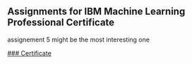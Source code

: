 ## Assignments for IBM Machine Learning Professional Certificate

assignement 5 might be the most interesting one

[### Certificate](https://coursera.org/share/dfeaf04b8b812c9b58fdefa30fa42cc3)
